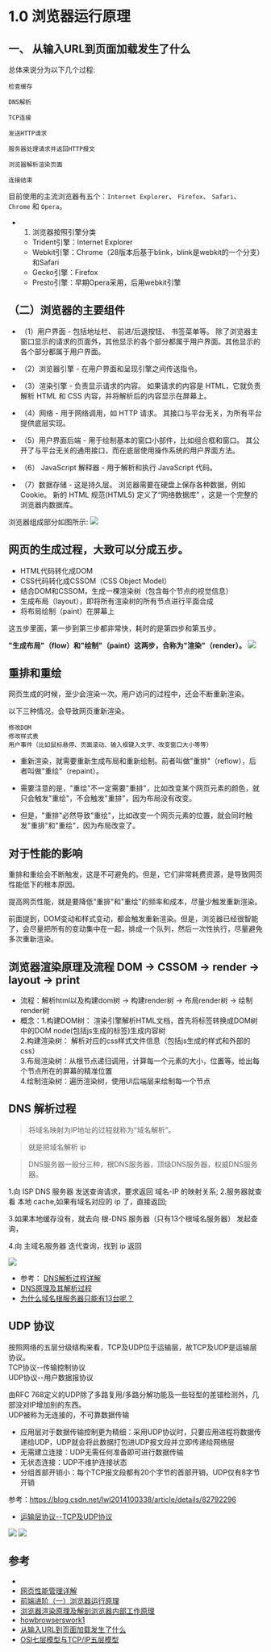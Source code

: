 # 1.0 浏览器运行原理

## 一、 从输入URL到页面加载发生了什么

总体来说分为以下几个过程:
```
检查缓存

DNS解析

TCP连接

发送HTTP请求

服务器处理请求并返回HTTP报文

浏览器解析渲染页面

连接结束
```

目前使用的主流浏览器有五个：`Internet Explorer`、 `Firefox`、 `Safari`、 `Chrome` 和 `Opera`。

- 1. 浏览器按照引擎分类
  - Trident引擎：Internet Explorer
  - Webkit引擎：Chrome（28版本后基于blink，blink是webkit的一个分支）和Safari
  - Gecko引擎：Firefox
  - Presto引擎：早期Opera采用，后用webkit引擎

## （二）浏览器的主要组件

- （1）用户界面 - 包括地址栏、 前进/后退按钮、 书签菜单等。 除了浏览器主窗口显示的请求的页面外，其他显示的各个部分都属于用户界面。其他显示的各个部分都属于用户界面。

- （2）浏览器引擎 - 在用户界面和呈现引擎之间传送指令。

- （3）渲染引擎 - 负责显示请求的内容。 如果请求的内容是 HTML，它就负责解析 HTML 和 CSS 内容，并将解析后的内容显示在屏幕上。

- （4）网络 - 用于网络调用，如 HTTP 请求。 其接口与平台无关，为所有平台提供底层实现。

- （5）用户界面后端 - 用于绘制基本的窗口小部件，比如组合框和窗口。 其公开了与平台无关的通用接口，而在底层使用操作系统的用户界面方法。

- （6） JavaScript 解释器 - 用于解析和执行 JavaScript 代码。

- （7）数据存储 - 这是持久层。 浏览器需要在硬盘上保存各种数据，例如 Cookie。 新的 HTML 规范(HTML5) 定义了“网络数据库” ，这是一个完整的浏览器内数据库。

浏览器组成部分如图所示:
![](https://pic002.cnblogs.com/images/2011/265173/2011110316262567.png)

## 网页的生成过程，大致可以分成五步。

- HTML代码转化成DOM
- CSS代码转化成CSSOM（CSS Object Model）
- 结合DOM和CSSOM，生成一棵渲染树（包含每个节点的视觉信息）
- 生成布局（layout），即将所有渲染树的所有节点进行平面合成
- 将布局绘制（paint）在屏幕上

这五步里面，第一步到第三步都非常快，耗时的是第四步和第五步。

**"生成布局"（flow）和"绘制"（paint）这两步，合称为"渲染"（render）。**
![](http://www.ruanyifeng.com/blogimg/asset/2015/bg2015091502.png)


## 重排和重绘

网页生成的时候，至少会渲染一次。用户访问的过程中，还会不断重新渲染。

以下三种情况，会导致网页重新渲染。
```
修改DOM
修改样式表
用户事件（比如鼠标悬停、页面滚动、输入框键入文字、改变窗口大小等等）
```

- 重新渲染，就需要重新生成布局和重新绘制。前者叫做"重排"（reflow），后者叫做"重绘"（repaint）。

- 需要注意的是，"重绘"不一定需要"重排"，比如改变某个网页元素的颜色，就只会触发"重绘"，不会触发"重排"，因为布局没有改变。

- 但是，"重排"必然导致"重绘"，比如改变一个网页元素的位置，就会同时触发"重排"和"重绘"，因为布局改变了。

## 对于性能的影响

重排和重绘会不断触发，这是不可避免的。但是，它们非常耗费资源，是导致网页性能低下的根本原因。

提高网页性能，就是要降低"重排"和"重绘"的频率和成本，尽量少触发重新渲染。

前面提到，DOM变动和样式变动，都会触发重新渲染。但是，浏览器已经很智能了，会尽量把所有的变动集中在一起，排成一个队列，然后一次性执行，尽量避免多次重新渲染。


## 浏览器渲染原理及流程 DOM -> CSSOM -> render -> layout -> print
- 流程：解析html以及构建dom树 -> 构建render树 ->  布局render树 -> 绘制render树
- 概念：1.构建DOM树： 渲染引擎解析HTML文档，首先将标签转换成DOM树中的DOM node(包括js生成的标签)生成内容树  
	      2.构建渲染树： 解析对应的css样式文件信息（包括js生成的样式和外部的css）  
	      3.布局渲染树：从根节点递归调用，计算每一个元素的大小，位置等。给出每个节点所在的屏幕的精准位置  
	      4.绘制渲染树：遍历渲染树，使用UI后端层来绘制每一个节点  





## DNS 解析过程

>将域名映射为IP地址的过程就称为“域名解析”。

>就是把域名解析 ip 

>DNS服务器一般分三种，根DNS服务器，顶级DNS服务器，权威DNS服务器。

1.向 ISP DNS 服务器 发送查询请求，要求返回 域名-IP 的映射关系;
2.服务器就查看 本地 cache,如果有域名对应的 ip 了，直接返回;

3.如果本地缓存没有，就去向 根-DNS 服务器（只有13个根域名服务器） 发起查询，

4.向 主域名服务器 迭代查询，找到 ip 返回



![](http://blog.chinaunix.net/attachment/201306/5/28216282_1370437354L19Z.jpg)


- 参考： [DNS解析过程详解](https://www.cnblogs.com/liyuanhong/articles/7353974.html)
- [DNS原理及其解析过程](https://www.cnblogs.com/gopark/p/8430916.html)
- [为什么域名根服务器只能有13台呢？](https://www.zhihu.com/question/22587247/answer/66417484)





## UDP 协议

按照网络的五层分级结构来看，TCP及UDP位于运输层，故TCP及UDP是运输层协议。  
TCP协议--传输控制协议  
UDP协议--用户数据报协议  

由RFC 768定义的UDP除了多路复用/多路分解功能及一些轻型的差错检测外，几部没对IP增加别的东西。  
UDP被称为无连接的，不可靠数据传输  

- 应用层对于数据传输控制更为精细：采用UDP协议时，只要应用进程将数据传递给UDP，UDP就会将此数据打包进UDP报文段并立即传递给网络层
- 无需建立连接：UDP无需任何准备即可进行数据传输
- 无状态连接：UDP不维护连接状态
- 分组首部开销小：每个TCP报文段都有20个字节的首部开销，UDP仅有8字节开销

参考：https://blog.csdn.net/lwl2014100338/article/details/82792296 
- [运输层协议--TCP及UDP协议](https://www.cnblogs.com/wulaa/p/7787784.html)

![](https://images2015.cnblogs.com/blog/705728/201604/705728-20160424234824085-667046040.png)
![](https://images2015.cnblogs.com/blog/705728/201604/705728-20160424234825491-384470376.png)


## 参考
- []()
- [网页性能管理详解](http://www.ruanyifeng.com/blog/2015/09/web-page-performance-in-depth.html)
- [前端进阶（一）浏览器运行原理](https://blog.csdn.net/u014744118/article/details/80698602 )
- [浏览器渲染原理及解剖浏览器内部工作原理](https://www.cnblogs.com/yanglang/p/7090120.html)
- [howbrowserswork1](http://taligarsiel.com/Projects/howbrowserswork1.htm)
- [从输入URL到页面加载发生了什么](https://segmentfault.com/a/1190000006879700)
- [OSI七层模型与TCP/IP五层模型](http://www.cnblogs.com/qishui/p/5428938.html)

